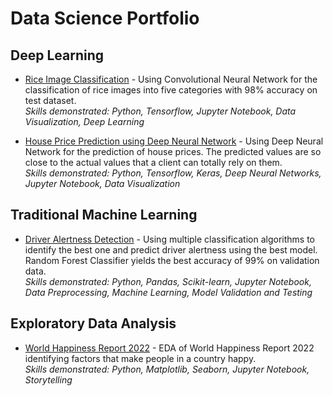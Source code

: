 # Data Science Portfolio

## Deep Learning
* [Rice Image Classification](https://github.com/ToobaJamal/datascience-portfolio/blob/main/riceimage.ipynb) - Using Convolutional Neural Network for the classification of rice images into five categories with 98% accuracy on test dataset.
\
*Skills demonstrated: Python, Tensorflow, Jupyter Notebook, Data Visualization, Deep Learning*

* [House Price Prediction using Deep Neural Network](https://github.com/ToobaJamal/datascience-portfolio/blob/main/houseprice.ipynb) - Using Deep Neural Network for the prediction of house prices. The predicted values are so close to the actual values that a client can totally rely on them.
\
*Skills demonstrated: Python, Tensorflow, Keras, Deep Neural Networks, Jupyter Notebook, Data Visualization*

## Traditional Machine Learning 
* [Driver Alertness Detection](https://github.com/ToobaJamal/datascience-portfolio/blob/main/DriverAlertness.ipynb) - Using multiple classification algorithms to identify the best one and predict driver alertness using the best model. Random Forest Classifier yields the best accuracy of 99% on validation data.
\
*Skills demonstrated: Python, Pandas, Scikit-learn, Jupyter Notebook, Data Preprocessing, Machine Learning, Model Validation and Testing*

## Exploratory Data Analysis
* [World Happiness Report 2022](https://github.com/ToobaJamal/datascience-portfolio/blob/main/worldhappinessreport.ipynb) - EDA of World Happiness Report 2022 identifying factors that make people in a country happy. 
\
*Skills demonstrated: Python, Matplotlib, Seaborn, Jupyter Notebook, Storytelling*

